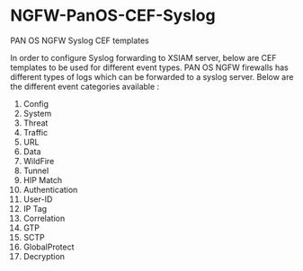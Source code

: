 # NGFW-PanOS-CEF-Syslog
PAN OS NGFW Syslog CEF templates

In order to configure Syslog forwarding to XSIAM server, below are CEF templates to be used for different event types. PAN OS NGFW firewalls has different types of logs which can be forwarded to a syslog server. Below are the different event categories available :

1. Config 
2. System
3. Threat
4. Traffic
5. URL
6. Data
7. WildFire
8. Tunnel
9. HIP Match 
10. Authentication
11. User-ID 
12. IP Tag 
13. Correlation
14. GTP 
15. SCTP 
16. GlobalProtect
17. Decryption



